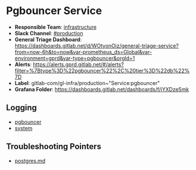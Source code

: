 <!-- MARKER: do not edit this section directly. Edit services/service-mappings.yml then run scripts/generate-docs -->
#  Pgbouncer Service

* **Responsible Team**: [infrastructure](https://about.gitlab.com/handbook/engineering/infrastructure/)
* **Slack Channel**: [#production](https://gitlab.slack.com/archives/production)
* **General Triage Dashboard**: https://dashboards.gitlab.net/d/WOtyonOiz/general-triage-service?from=now-6h&to=now&var-prometheus_ds=Global&var-environment=gprd&var-type=pgbouncer&orgId=1
* **Alerts**: https://alerts.gprd.gitlab.net/#/alerts?filter=%7Btype%3D%22pgbouncer%22%2C%20tier%3D%22db%22%7D
* **Label**: gitlab-com/gl-infra/production~"Service:pgbouncer"
* **Grafana Folder**: https://dashboards.gitlab.net/dashboards/f/jYXDze5mk

## Logging

* [pgbouncer](https://log.gitlab.net/goto/00a732029c1448a741c8730c04038fd9)
* [system](https://log.gitlab.net/goto/ae311f6f133cc1c45b62541977081043)

## Troubleshooting Pointers

* [postgres.md](postgres.md)
<!-- END_MARKER -->
